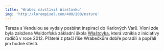 ```yaml
---
title: 'Wrabec návštívil Wlaštovku'
img: 'http://lorempixel.com/400/200/nature'
---
```


Tereza s Vendulou se vydaly posbírat inspiraci do Karlových Varů. Vloni zde byla založena Waldorfská základní škola [Wlaštovka]( http://wlastovka.cz), která vznikla z iniciativy rodičů v roce 2012. Přátelé z ptačí říše Wrabečkům dobře poradili a popřáli jim hodně štěstí.
